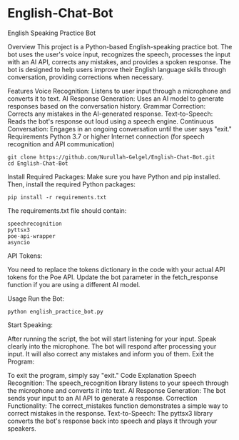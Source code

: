 # English-Chat-Bot
English Speaking Practice Bot

Overview
This project is a Python-based English-speaking practice bot. The bot uses the user's voice input, recognizes the speech, processes the input with an AI API, corrects any mistakes, and provides a spoken response. The bot is designed to help users improve their English language skills through conversation, providing corrections when necessary.

Features
Voice Recognition: Listens to user input through a microphone and converts it to text.
AI Response Generation: Uses an AI model to generate responses based on the conversation history.
Grammar Correction: Corrects any mistakes in the AI-generated response.
Text-to-Speech: Reads the bot's response out loud using a speech engine.
Continuous Conversation: Engages in an ongoing conversation until the user says "exit."
Requirements
Python 3.7 or higher
Internet connection (for speech recognition and API communication)


```
git clone https://github.com/Nurullah-Gelgel/English-Chat-Bot.git
cd English-Chat-Bot
```

Install Required Packages:
Make sure you have Python and pip installed. Then, install the required Python packages:
```
pip install -r requirements.txt
```

The requirements.txt file should contain:
```
speechrecognition
pyttsx3
poe-api-wrapper
asyncio
```

API Tokens:

You need to replace the tokens dictionary in the code with your actual API tokens for the Poe API.
Update the bot parameter in the fetch_response function if you are using a different AI model.

Usage
Run the Bot:
```
python english_practice_bot.py
```
Start Speaking:

After running the script, the bot will start listening for your input.
Speak clearly into the microphone.
The bot will respond after processing your input. It will also correct any mistakes and inform you of them.
Exit the Program:

To exit the program, simply say "exit."
Code Explanation
Speech Recognition: The speech_recognition library listens to your speech through the microphone and converts it into text.
AI Response Generation: The bot sends your input to an AI API to generate a response.
Correction Functionality: The correct_mistakes function demonstrates a simple way to correct mistakes in the response.
Text-to-Speech: The pyttsx3 library converts the bot's response back into speech and plays it through your speakers.